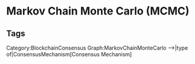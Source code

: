 # Markov Chain Monte Carlo (MCMC)

## Tags

Category:BlockchainConsensus
Graph:MarkovChainMonteCarlo -->|type of|ConsensusMechanism[Consensus Mechanism]
